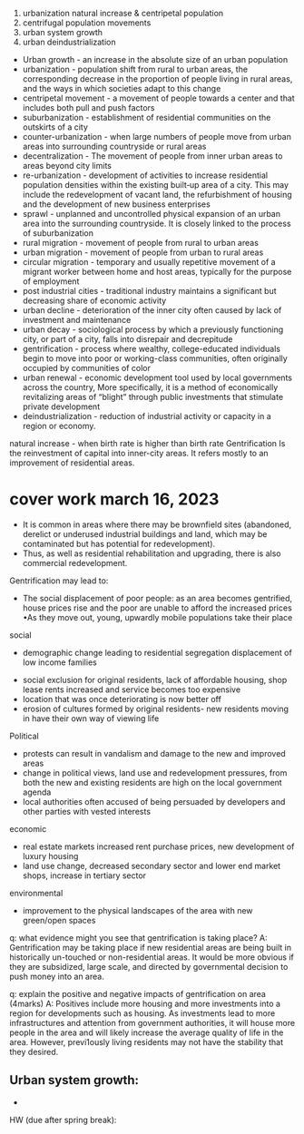 1. urbanization natural increase & centripetal population
2. centrifugal population movements
3. urban system growth
4. urban deindustrialization

- Urban growth - an increase in the absolute size of an urban population
- urbanization -  population shift from rural to urban areas, the corresponding decrease in the proportion of people living in rural areas, and the ways in which societies adapt to this change
- centripetal movement - a movement of people towards a center and that includes both pull and push factors
- suburbanization - establishment of residential communities on the outskirts of a city
- counter-urbanization - when large numbers of people move from urban areas into surrounding countryside or rural areas
- decentralization - The movement of people from inner urban areas to areas beyond city limits
- re-urbanization - development of activities to increase residential population densities within the existing built‑up area of a city. This may include the redevelopment of vacant land, the refurbishment of housing and the development of new business enterprises
- sprawl - unplanned and uncontrolled physical expansion of an urban area into the surrounding countryside. It is closely linked to the process of suburbanization
- rural migration - movement of people from rural to urban areas
- urban migration - movement of people from urban to rural areas
- circular migration - temporary and usually repetitive movement of a migrant worker between home and host areas, typically for the purpose of employment
- post industrial cities - traditional industry maintains a significant but decreasing share of economic activity
- urban decline - deterioration of the inner city often caused by lack of investment and maintenance
- urban decay - sociological process by which a previously functioning city, or part of a city, falls into disrepair and decrepitude
- gentrification - process where wealthy, college-educated individuals begin to move into poor or working-class communities, often originally occupied by communities of color
- urban renewal -  economic development tool used by local governments across the country, More specifically, it is a method of economically revitalizing areas of “blight” through public investments that stimulate private development
- deindustrialization - reduction of industrial activity or capacity in a region or economy.

natural increase - when birth rate is higher than birth rate
Gentrification
Is the reinvestment of capital into inner-city areas. It refers mostly to an improvement of residential areas.


# cover work march 16, 2023

- It is common in areas where there may be brownfield sites (abandoned, derelict or underused industrial buildings and land, which may be contaminated but has potential for redevelopment).
- Thus, as well as residential rehabilitation and upgrading, there is also commercial redevelopment.

 Gentrification may lead to:
- The social displacement of poor people: as an area becomes gentrified, house prices rise and the poor are unable to afford the increased prices
•As they move out, young, upwardly mobile populations take their place

social
* demographic change leading to residential segregation displacement of low income families
- social exclusion for original residents, lack of affordable housing, shop lease rents increased and service becomes too expensive
- location that was once deteriorating is now better off
- erosion of cultures formed by original residents- new residents moving in have their own way of viewing life

Political
- protests can result in vandalism and damage to the new and improved areas
- change in political views, land use and redevelopment pressures, from both the new and existing residents are high on the local government agenda
- local authorities often accused of being persuaded by developers and other parties with vested interests

economic
- real estate markets increased rent purchase prices, new development of luxury housing
- land use change, decreased secondary sector and lower end market shops, increase in tertiary sector

environmental
- improvement to the physical landscapes of the area with new green/open spaces


q: what evidence might you see that gentrification is taking place?
A: Gentrification may be taking place if new residential areas are being built in historically un-touched or non-residential areas. It would be more obvious if they are subsidized, large scale, and directed by governmental decision to push money into an area.



q: explain the positive and negative impacts of gentrification on area (4marks)
A: Positives include more housing and more investments into a region for developments such as housing. As investments lead to more infrastructures and attention from government authorities, it will house more people in the area and will likely increase the average quality of life in the area. However, previ1ously living residents may not have the stability that they desired.

## Urban system growth:
-

HW (due after spring break):

